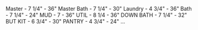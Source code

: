 Master - 7 1/4" - 36"
Master Bath - 7 1/4" - 30"
Laundry - 4 3/4" - 36"
Bath - 7 1/4" - 24"
MUD - 7 - 36"
UTIL - 8 1/4 - 36"
DOWN BATH - 7 1/4" - 32"
BUT KIT - 6 3/4" - 30"
PANTRY - 4 3/4" - 24"
...